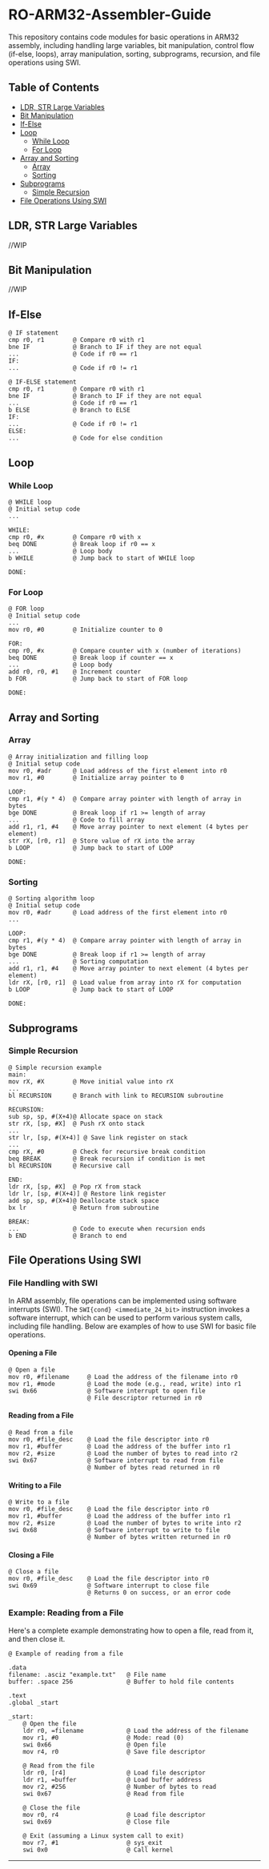 
# RO-ARM32-Assembler-Guide

This repository contains code modules for basic operations in ARM32 assembly, including handling large variables, bit manipulation, control flow (if-else, loops), array manipulation, sorting, subprograms, recursion, and file operations using SWI.

## Table of Contents

- [LDR, STR Large Variables](#ldr-str-large-variables)
- [Bit Manipulation](#bit-manipulation)
- [If-Else](#if-else)
- [Loop](#loop)
  - [While Loop](#while-loop)
  - [For Loop](#for-loop)
- [Array and Sorting](#array-and-sorting)
  - [Array](#array)
  - [Sorting](#sorting)
- [Subprograms](#subprograms)
  - [Simple Recursion](#simple-recursion)
- [File Operations Using SWI](#file-operations-using-swi)

## LDR, STR Large Variables

//WIP

## Bit Manipulation

//WIP

## If-Else

```assembly
@ IF statement
cmp r0, r1        @ Compare r0 with r1
bne IF            @ Branch to IF if they are not equal
...               @ Code if r0 == r1
IF:
...               @ Code if r0 != r1

@ IF-ELSE statement
cmp r0, r1        @ Compare r0 with r1
bne IF            @ Branch to IF if they are not equal
...               @ Code if r0 == r1
b ELSE            @ Branch to ELSE
IF:
...               @ Code if r0 != r1
ELSE:
...               @ Code for else condition
```

## Loop

### While Loop

```assembly
@ WHILE loop
@ Initial setup code
...

WHILE:
cmp r0, #x        @ Compare r0 with x
beq DONE          @ Break loop if r0 == x
...               @ Loop body
b WHILE           @ Jump back to start of WHILE loop

DONE:
```

### For Loop

```assembly
@ FOR loop
@ Initial setup code
...
mov r0, #0        @ Initialize counter to 0

FOR:
cmp r0, #x        @ Compare counter with x (number of iterations)
beq DONE          @ Break loop if counter == x
...               @ Loop body
add r0, r0, #1    @ Increment counter
b FOR             @ Jump back to start of FOR loop

DONE:
```

## Array and Sorting

### Array

```assembly
@ Array initialization and filling loop
@ Initial setup code
mov r0, #adr      @ Load address of the first element into r0
mov r1, #0        @ Initialize array pointer to 0

LOOP:
cmp r1, #(y * 4)  @ Compare array pointer with length of array in bytes
bge DONE          @ Break loop if r1 >= length of array
...               @ Code to fill array
add r1, r1, #4    @ Move array pointer to next element (4 bytes per element)
str rX, [r0, r1]  @ Store value of rX into the array
b LOOP            @ Jump back to start of LOOP

DONE:
```

### Sorting

```assembly
@ Sorting algorithm loop
@ Initial setup code
mov r0, #adr      @ Load address of the first element into r0
...

LOOP:
cmp r1, #(y * 4)  @ Compare array pointer with length of array in bytes
bge DONE          @ Break loop if r1 >= length of array
...               @ Sorting computation
add r1, r1, #4    @ Move array pointer to next element (4 bytes per element)
ldr rX, [r0, r1]  @ Load value from array into rX for computation
b LOOP            @ Jump back to start of LOOP

DONE:
```

## Subprograms

### Simple Recursion

```assembly
@ Simple recursion example
main:
mov rX, #X        @ Move initial value into rX
...
bl RECURSION      @ Branch with link to RECURSION subroutine

RECURSION:
sub sp, sp, #(X+4)@ Allocate space on stack
str rX, [sp, #X]  @ Push rX onto stack
...
str lr, [sp, #(X+4)] @ Save link register on stack
...
cmp rX, #0        @ Check for recursive break condition
beq BREAK         @ Break recursion if condition is met
bl RECURSION      @ Recursive call

END:
ldr rX, [sp, #X]  @ Pop rX from stack
ldr lr, [sp, #(X+4)] @ Restore link register
add sp, sp, #(X+4)@ Deallocate stack space
bx lr             @ Return from subroutine

BREAK:
...               @ Code to execute when recursion ends
b END             @ Branch to end
```

## File Operations Using SWI

### File Handling with SWI

In ARM assembly, file operations can be implemented using software interrupts (SWI). The `SWI{cond} <immediate_24_bit>` instruction invokes a software interrupt, which can be used to perform various system calls, including file handling. Below are examples of how to use SWI for basic file operations.

#### Opening a File

```assembly
@ Open a file
mov r0, #filename     @ Load the address of the filename into r0
mov r1, #mode         @ Load the mode (e.g., read, write) into r1
swi 0x66              @ Software interrupt to open file
                      @ File descriptor returned in r0
```

#### Reading from a File

```assembly
@ Read from a file
mov r0, #file_desc    @ Load the file descriptor into r0
mov r1, #buffer       @ Load the address of the buffer into r1
mov r2, #size         @ Load the number of bytes to read into r2
swi 0x67              @ Software interrupt to read from file
                      @ Number of bytes read returned in r0
```

#### Writing to a File

```assembly
@ Write to a file
mov r0, #file_desc    @ Load the file descriptor into r0
mov r1, #buffer       @ Load the address of the buffer into r1
mov r2, #size         @ Load the number of bytes to write into r2
swi 0x68              @ Software interrupt to write to file
                      @ Number of bytes written returned in r0
```

#### Closing a File

```assembly
@ Close a file
mov r0, #file_desc    @ Load the file descriptor into r0
swi 0x69              @ Software interrupt to close file
                      @ Returns 0 on success, or an error code
```

### Example: Reading from a File

Here's a complete example demonstrating how to open a file, read from it, and then close it.

```assembly
@ Example of reading from a file

.data
filename: .asciz "example.txt"   @ File name
buffer: .space 256               @ Buffer to hold file contents

.text
.global _start

_start:
    @ Open the file
    ldr r0, =filename            @ Load the address of the filename
    mov r1, #0                   @ Mode: read (0)
    swi 0x66                     @ Open file
    mov r4, r0                   @ Save file descriptor

    @ Read from the file
    ldr r0, [r4]                 @ Load file descriptor
    ldr r1, =buffer              @ Load buffer address
    mov r2, #256                 @ Number of bytes to read
    swi 0x67                     @ Read from file

    @ Close the file
    mov r0, r4                   @ Load file descriptor
    swi 0x69                     @ Close file

    @ Exit (assuming a Linux system call to exit)
    mov r7, #1                   @ sys_exit
    swi 0x0                      @ Call kernel
```

---




